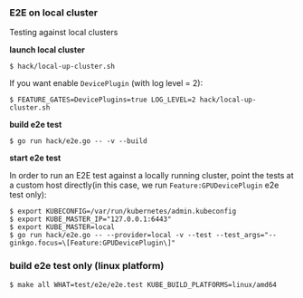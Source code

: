 ### E2E on local cluster

Testing against local clusters

**launch local cluster**

```shell
$ hack/local-up-cluster.sh
```

If you want enable `DevicePlugin` (with log level = 2):

```shell
$ FEATURE_GATES=DevicePlugins=true LOG_LEVEL=2 hack/local-up-cluster.sh
```

**build e2e test**

```shell
$ go run hack/e2e.go -- -v --build
```

**start e2e test**

In order to run an E2E test against a locally running cluster, point the tests at a custom host directly(in this case, we run `Feature:GPUDevicePlugin` e2e test only):

```shell
$ export KUBECONFIG=/var/run/kubernetes/admin.kubeconfig
$ export KUBE_MASTER_IP="127.0.0.1:6443"
$ export KUBE_MASTER=local
$ go run hack/e2e.go -- --provider=local -v --test --test_args="--ginkgo.focus=\[Feature:GPUDevicePlugin\]"
```


### build e2e test only (linux platform)

```shell
$ make all WHAT=test/e2e/e2e.test KUBE_BUILD_PLATFORMS=linux/amd64
```